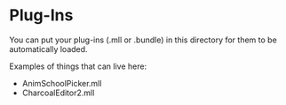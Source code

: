 # Plug-Ins
You can put your plug-ins (.mll or .bundle) in this directory for them to be automatically loaded.
 
Examples of things that can live here:
* AnimSchoolPicker.mll
* CharcoalEditor2.mll

